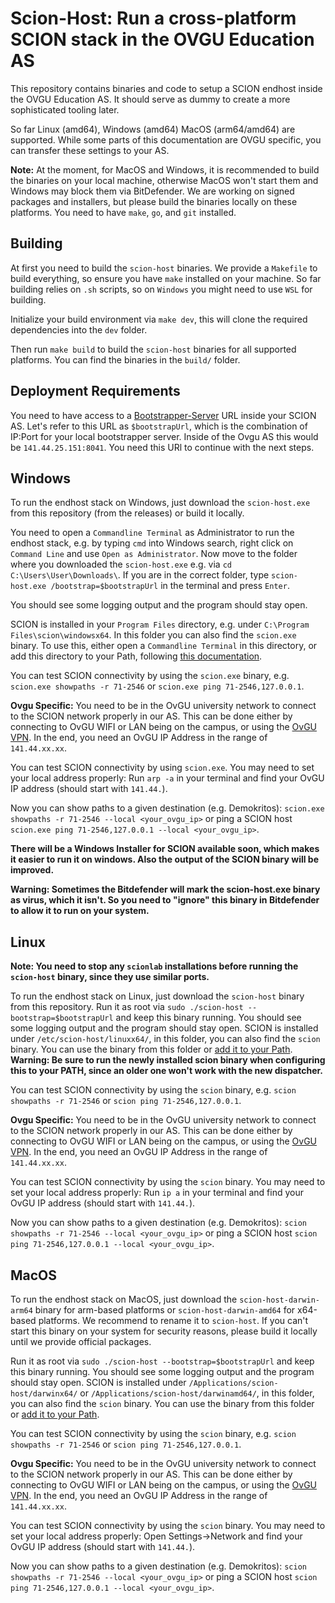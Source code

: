 # Scion-Host: Run a cross-platform SCION stack in the OVGU Education AS
This repository contains binaries and code to setup a SCION endhost inside the OVGU Education AS. It should serve as dummy to create a more sophisticated tooling later.

So far Linux (amd64), Windows (amd64) MacOS (arm64/amd64) are supported. While some parts of this documentation are OVGU specific, you can transfer these settings to your AS.

**Note:** At the moment, for MacOS and Windows, it is recommended to build the binaries on your local machine, otherwise MacOS won't start them and Windows may block them via BitDefender. We are working on signed packages and installers, but please build the binaries locally on these platforms. You need to have `make`, `go`, and `git` installed.

## Building
At first you need to build the `scion-host` binaries. We provide a `Makefile` to build everything, so ensure you have `make` installed on your machine. So far building relies on `.sh` scripts, so on `Windows` you might need to use `WSL` for building. 

Initialize your build environment via `make dev`, this will clone the required dependencies into the `dev` folder.

Then run `make build` to build the `scion-host` binaries for all supported platforms. You can find the binaries in the `build/` folder.

## Deployment Requirements
You need to have access to a [Bootstrapper-Server](https://github.com/netsys-lab/bootstrap-server) URL inside your SCION AS. Let's refer to this URL as `$bootstrapUrl`, which is the combination of IP:Port for your local bootstrapper server. Inside of the Ovgu AS this would be `141.44.25.151:8041`. You need this URl to continue with the next steps.  

## Windows
To run the endhost stack on Windows, just download the `scion-host.exe` from this repository (from the releases) or build it locally. 

You need to open a `Commandline Terminal` as Administrator to run the endhost stack, e.g. by typing `cmd` into Windows search, right click on `Command Line` and use `Open as Administrator`. Now move to the folder where you downloaded the `scion-host.exe` e.g. via `cd C:\Users\User\Downloads\`. If you are in the correct folder, type `scion-host.exe /bootstrap=$bootstrapUrl` in the terminal and press `Enter`. 

You should see some logging output and the program should stay open.

SCION is installed in your `Program Files` directory, e.g. under `C:\Program Files\scion\windowsx64`. In this folder you can also find the `scion.exe` binary. To use this, either open a `Commandline Terminal` in this directory, or add this directory to your Path, following [this documentation](https://www.autodesk.com/support/technical/article/caas/sfdcarticles/sfdcarticles/Adding-folder-path-to-Windows-PATH-environment-variable.html).


You can test SCION connectivity by using the `scion.exe` binary, e.g. `scion.exe showpaths -r 71-2546` or `scion.exe ping 71-2546,127.0.0.1`.

**Ovgu Specific:**  You need to be in the OvGU university network to connect to the SCION network properly in our AS. This can be done either by connecting to OvGU WIFI or LAN being on the campus, or using the [OvGU VPN](https://www.urz.ovgu.de/vpn-path-204,616.html). In the end, you need an OvGU IP Address in the range of `141.44.xx.xx`.

You can test SCION connectivity by using `scion.exe`. You may need to set your local address properly: Run `arp -a` in your terminal and find your OvGU IP address (should start with `141.44.`).

Now you can show paths to a given destination (e.g. Demokritos): `scion.exe showpaths -r 71-2546 --local <your_ovgu_ip>` or ping a SCION host `scion.exe ping 71-2546,127.0.0.1 --local <your_ovgu_ip>`.

**There will be a Windows Installer for SCION available soon, which makes it easier to run it on windows. Also the output of the SCION binary will be improved.**

**Warning: Sometimes the Bitdefender will mark the scion-host.exe binary as virus, which it isn't. So you need to "ignore" this binary in Bitdefender to allow it to run on your system.** 

## Linux
**Note: You need to stop any `scionlab` installations before running the `scion-host` binary, since they use similar ports.**

To run the endhost stack on Linux, just download the `scion-host` binary from this repository. Run it as root via `sudo ./scion-host --bootstrap=$bootstrapUrl` and keep this binary running. You should see some logging output and the program should stay open. SCION is installed under `/etc/scion-host/linuxx64/`, in this folder, you can also find the `scion` binary. You can use the binary from this folder or [add it to your Path](https://phoenixnap.com/kb/linux-add-to-path). **Warning: Be sure to run the newly installed scion binary when configuring this to your PATH, since an older one won't work with the new dispatcher.** 

You can test SCION connectivity by using the `scion` binary, e.g. `scion showpaths -r 71-2546` or `scion ping 71-2546,127.0.0.1`.

**Ovgu Specific:** You need to be in the OvGU university network to connect to the SCION network properly in our AS. This can be done either by connecting to OvGU WIFI or LAN being on the campus, or using the [OvGU VPN](https://www.urz.ovgu.de/vpn-path-204,616.html). In the end, you need an OvGU IP Address in the range of `141.44.xx.xx`.

You can test SCION connectivity by using the `scion` binary. You may need to set your local address properly: Run `ip a` in your terminal and find your OvGU IP address (should start with `141.44.`).

Now you can show paths to a given destination (e.g. Demokritos): `scion showpaths -r 71-2546 --local <your_ovgu_ip>` or ping a SCION host `scion ping 71-2546,127.0.0.1 --local <your_ovgu_ip>`.

## MacOS

To run the endhost stack on MacOS, just download the `scion-host-darwin-arm64` binary for arm-based platforms or `scion-host-darwin-amd64` for x64-based platforms. We recommend to rename it to `scion-host`. If you can't start this binary on your system for security reasons, please build it locally until we provide official packages. 

Run it as root via `sudo ./scion-host --bootstrap=$bootstrapUrl` and keep this binary running. You should see some logging output and the program should stay open. SCION is installed under `/Applications/scion-host/darwinx64/` or `/Applications/scion-host/darwinamd64/`, in this folder, you can also find the `scion` binary. You can use the binary from this folder or [add it to your Path](https://gist.github.com/nex3/c395b2f8fd4b02068be37c961301caa7).

You can test SCION connectivity by using the `scion` binary, e.g. `scion showpaths -r 71-2546` or `scion ping 71-2546,127.0.0.1`.


**Ovgu Specific:** You need to be in the OvGU university network to connect to the SCION network properly in our AS. This can be done either by connecting to OvGU WIFI or LAN being on the campus, or using the [OvGU VPN](https://www.urz.ovgu.de/vpn-path-204,616.html). In the end, you need an OvGU IP Address in the range of `141.44.xx.xx`.

You can test SCION connectivity by using the `scion` binary. You may need to set your local address properly: Open Settings->Network and find your OvGU IP address (should start with `141.44.`).

Now you can show paths to a given destination (e.g. Demokritos): `scion showpaths -r 71-2546 --local <your_ovgu_ip>` or ping a SCION host `scion ping 71-2546,127.0.0.1 --local <your_ovgu_ip>`.


